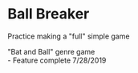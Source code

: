 # Ball Breaker
 Practice making a "full" simple game
 
 "Bat and Ball" genre game 
 <br>- Feature complete 7/28/2019
